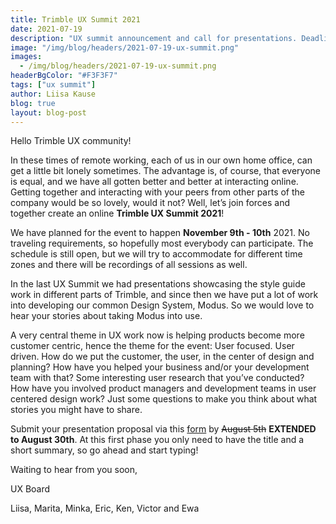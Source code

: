 ```yaml
---
title: Trimble UX Summit 2021
date: 2021-07-19
description: "UX summit announcement and call for presentations. Deadline for submissions extended to August 30."
image: "/img/blog/headers/2021-07-19-ux-summit.png"
images:
  - /img/blog/headers/2021-07-19-ux-summit.png
headerBgColor: "#F3F3F7"
tags: ["ux summit"]
author: Liisa Kause
blog: true
layout: blog-post
---
```


Hello Trimble UX community!

In these times of remote working, each of us in our own home office, can get a little bit lonely sometimes. The advantage is, of course, that everyone is equal, and we have all gotten better and better at interacting online. Getting together and interacting with your peers from other parts of the company would be so lovely, would it not? Well, let’s join forces and together create an online **Trimble UX Summit 2021**!

We have planned for the event to happen **November 9th - 10th** 2021. No traveling requirements, so hopefully most everybody can participate. The schedule is still open, but we will try to accommodate for different time zones and there will be recordings of all sessions as well.

In the last UX Summit we had presentations showcasing the style guide work in different parts of Trimble, and since then we have put a lot of work into developing our common Design System, Modus. So we would love to hear your stories about taking Modus into use.

A very central theme in UX work now is helping products become more customer centric, hence the theme for the event: User focused. User driven. How do we put the customer, the user, in the center of design and planning? How have you helped your business and/or your development team with that? Some interesting user research that you’ve conducted? How have you involved product managers and development teams in user centered design work? Just some questions to make you think about what stories you might have to share.

Submit your presentation proposal via this [form](https://forms.gle/eBJELaNXHbfXbdPx5) by ~~August 5th~~ **EXTENDED to August 30th**. At this first phase you only need to have the title and a short summary, so go ahead and start typing!

Waiting to hear from you soon,

UX Board

Liisa, Marita, Minka, Eric, Ken, Victor and Ewa
